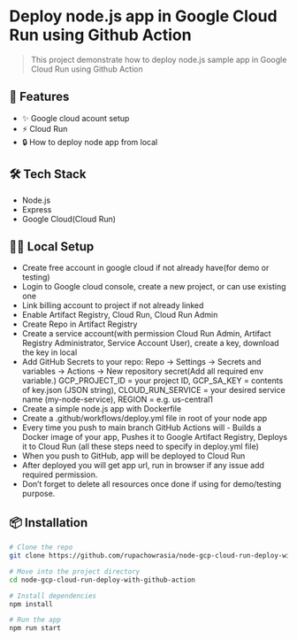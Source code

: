 # Deploy node.js app in Google Cloud Run using Github Action

> This project demonstrate how to deploy node.js sample app in Google Cloud Run using Github Action

## 🚀 Features

- ✨ Google cloud acount setup
- ⚡ Cloud Run
- 🔒 How to deploy node app from local

## 🛠 Tech Stack

- Node.js
- Express
- Google Cloud(Cloud Run)

## 🧑‍💻 Local Setup
- Create free account in google cloud if not already have(for demo or testing)
- Login to Google cloud console, create a new project, or can use existing one
- Link billing account to project if not already linked
- Enable Artifact Registry, Cloud Run, Cloud Run Admin
- Create Repo in Artifact Registry
- Create a service account(with permission Cloud Run Admin, Artifact Registry Administrator, Service Account User), create a key, download the key in local
- Add GitHub Secrets to your repo:  Repo → Settings → Secrets and variables → Actions → New repository secret(Add all required env variable.) 
		GCP_PROJECT_ID = your project ID,
		GCP_SA_KEY = contents of key.json (JSON string),
		CLOUD_RUN_SERVICE = your desired service name (my-node-service),
		REGION = e.g. us-central1
- Create a simple node.js app with Dockerfile
- Create a .github/workflows/deploy.yml file in root of your node app
- Every time you push to main branch GitHub Actions will - Builds a Docker image of your app, Pushes it to Google Artifact Registry, Deploys it to Cloud Run (all these steps need to specify in deploy.yml file)
- When you push to GitHub, app will be deployed to Cloud Run
- After deployed you will get app url, run in browser if any issue add required permission.
- Don’t forget to delete all resources once done if using for demo/testing purpose.


## 📦 Installation

```bash
# Clone the repo
git clone https://github.com/rupachowrasia/node-gcp-cloud-run-deploy-with-github-action.git

# Move into the project directory
cd node-gcp-cloud-run-deploy-with-github-action

# Install dependencies
npm install

# Run the app
npm run start
